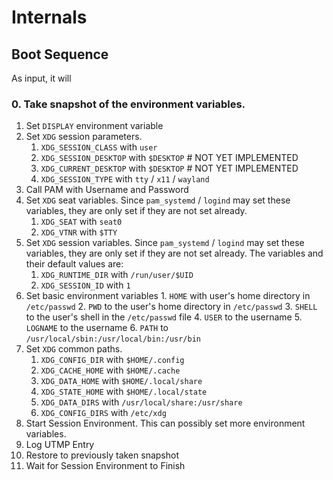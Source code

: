 # Internals

## Boot Sequence

As input, it will

### 0. Take snapshot of the environment variables.
1. Set `DISPLAY` environment variable
2. Set `XDG` session parameters.
	1. `XDG_SESSION_CLASS` with `user`
	2. `XDG_SESSION_DESKTOP` with `$DESKTOP` # NOT YET IMPLEMENTED
	3. `XDG_CURRENT_DESKTOP` with `$DESKTOP` # NOT YET IMPLEMENTED
	4. `XDG_SESSION_TYPE` with `tty` / `x11` / `wayland`
4. Call PAM with Username and Password
5. Set `XDG` seat variables. Since `pam_systemd` / `logind` may set these variables, they are only set if they are not set already.
	1. `XDG_SEAT` with `seat0`
	2. `XDG_VTNR` with `$TTY`
6. Set `XDG` session variables. Since `pam_systemd` / `logind` may set these variables, they are only set if they are not set already. The variables and their default values are:
	1. `XDG_RUNTIME_DIR` with `/run/user/$UID`
	2. `XDG_SESSION_ID` with `1`
5. Set basic environment variables
		1. `HOME` with user's home directory in `/etc/passwd`
		2. `PWD` to the user's home directory in `/etc/passwd`
		3. `SHELL` to the user's shell in the `/etc/passwd` file
		4. `USER` to the username
		5. `LOGNAME` to the username
		6. `PATH` to `/usr/local/sbin:/usr/local/bin:/usr/bin`
6. Set `XDG` common paths.
	1. `XDG_CONFIG_DIR` with `$HOME/.config`
	2. `XDG_CACHE_HOME` with `$HOME/.cache`
	3. `XDG_DATA_HOME` with `$HOME/.local/share`
	4. `XDG_STATE_HOME` with `$HOME/.local/state`
	5. `XDG_DATA_DIRS` with `/usr/local/share:/usr/share`
	6. `XDG_CONFIG_DIRS` with `/etc/xdg`
7. Start Session Environment. This can possibly set more environment variables.
8. Log UTMP Entry
10. Restore to previously taken snapshot
11. Wait for Session Environment to Finish
```